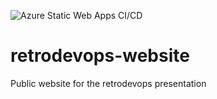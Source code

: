 ![Azure Static Web Apps CI/CD](https://github.com/toddwhitehead/retrodevops-website/workflows/Azure%20Static%20Web%20Apps%20CI/CD/badge.svg)

# retrodevops-website
Public website for the retrodevops presentation 
